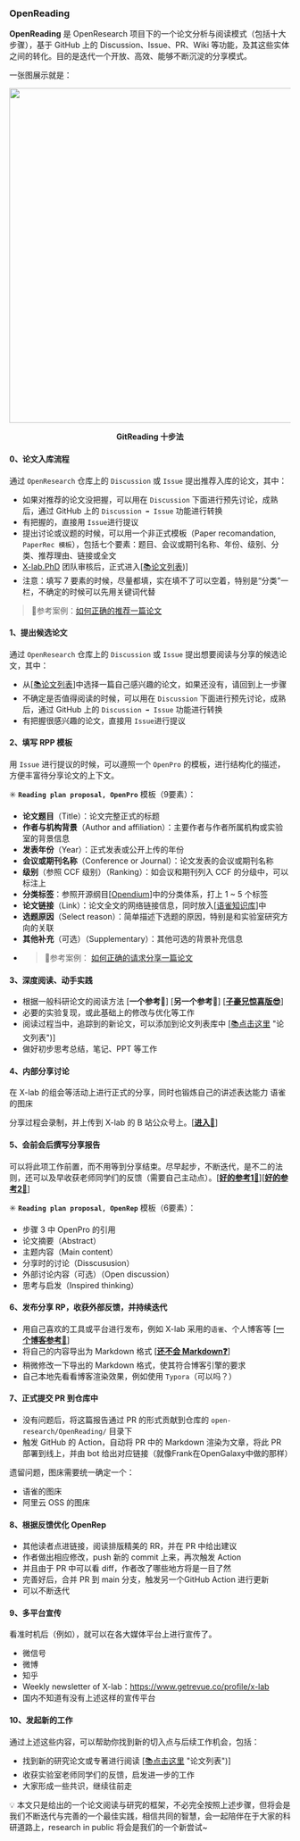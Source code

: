 ### OpenReading

**OpenReading** 是 OpenResearch 项目下的一个论文分析与阅读模式（包括十大步骤），基于 GitHub 上的 Discussion、Issue、PR、Wiki 等功能，及其这些实体之间的转化。目的是迭代一个开放、高效、能够不断沉淀的分享模式。

一张图展示就是：

<div align=center>
<img src="https://user-images.githubusercontent.com/15010826/166209838-d3182d7d-2fda-4642-808a-01bde72b8f6d.png" width="600px">
</div>

**<p align="center">GitReading 十步法</p>** 

#### 0、论文入库流程
通过 `OpenResearch` 仓库上的 `Discussion` 或 `Issue` 提出推荐入库的论文，其中：
- 如果对推荐的论文没把握，可以用在 `Discussion` 下面进行预先讨论，成熟后，通过 GitHub 上的 `Discussion ➡️ Issue` 功能进行转换
- 有把握的，直接用 `Issue`进行提议
- 提出讨论或议题的时候，可以用一个非正式模板（Paper recomandation, `PaperRec 模板`），包括七个要素：题目、会议或期刊名称、年份、级别、分类、推荐理由、链接或全文
- [X-lab.PhD](https://github.com/orgs/X-lab2017/teams/x-lab-phd) 团队审核后，正式进入[[📚论文列表](https://github.com/X-lab2017/open-research/blob/main/openlist.md))]
- 注意：填写 7 要素的时候，尽量都填，实在填不了可以空着，特别是“分类”一栏，不确定的时候可以先用关键词代替
>🌳参考案例：[如何正确的推荐一篇论文](https://github.com/X-lab2017/open-research/discussions/42)

#### 1、提出候选论文

通过 `OpenResearch` 仓库上的 `Discussion` 或 `Issue` 提出想要阅读与分享的候选论文，其中：
- 从[[📚论文列表](https://github.com/X-lab2017/open-research/blob/main/openlist.md)]中选择一篇自己感兴趣的论文，如果还没有，请回到上一步骤
- 不确定是否值得阅读的时候，可以用在 `Discussion` 下面进行预先讨论，成熟后，通过 GitHub 上的 `Discussion ➡️ Issue` 功能进行转换
- 有把握很感兴趣的论文，直接用 `Issue`进行提议

#### 2、填写 RPP 模板

用 `Issue` 进行提议的时候，可以遵照一个 `OpenPro` 的模板，进行结构化的描述，方便丰富待分享论文的上下文。

✳️ **`Reading plan proposal, OpenPro`** 模板（9要素）：
- **论文题目**（Title）：论文完整正式的标题
- **作者与机构背景**（Author and affiliation）：主要作者与作者所属机构或实验室的背景信息
- **发表年份**（Year）：正式发表或公开上传的年份
- **会议或期刊名称**（Conference or Journal）：论文发表的会议或期刊名称
- **级别**（参照 CCF 级别）（Ranking）：如会议和期刊列入 CCF 的分级中，可以标注上
- **分类标签**：参照开源纲目[[Opendium](https://github.com/X-lab2017/open-research/tree/main/Opendium)]中的分类体系，打上 1 ~ 5 个标签
- **论文链接**（Link）：论文全文的网络链接信息，同时放入[[语雀知识库](https://xlab2017.yuque.com/msdpvs/dtg7ew)]中
- **选题原因**（Select reason）：简单描述下选题的原因，特别是和实验室研究方向的关联
- **其他补充**（可选）（Supplementary）：其他可选的背景补充信息
- >🌳参考案例： [如何正确的请求分享一篇论文](https://github.com/X-lab2017/open-research/issues/40)

#### 3、深度阅读、动手实践
- 根据一般科研论文的阅读方法 [**一个参考📒**]  [**另一个参考📒**]  [[**子豪兄惊喜版😎**](https://www.bilibili.com/video/BV15w411Z7LG?p=11 "子豪兄版")]
- 必要的实验复现，或此基础上的修改与优化等工作
- 阅读过程当中，追踪到的新论文，可以添加到论文列表库中 [[📚点击这里](https://github.com/X-lab2017/open-research/blob/main/openlist.md) "论文列表")]
- 做好初步思考总结，笔记、PPT 等工作

#### 4、内部分享讨论
在 X-lab 的组会等活动上进行正式的分享，同时也锻炼自己的讲述表达能力 语雀的图床

分享过程会录制，并上传到 X-lab 的 B 站公众号上。[[**进入🎥**](https://space.bilibili.com/510793367 "B站视频")]

#### 5、会前会后撰写分享报告

可以将此项工作前置，而不用等到分享结束。尽早起步，不断迭代，是不二的法则，还可以及早收获老师同学们的反馈（需要自己主动点）。[[**好的参考1📒**](https://www.yuque.com/shibudengqinsheng/ggwvkm/eri2s3 "一个参考")][[**好的参考2📒**](https://www.yuque.com/tyn1998/blogs/cs1unx "另一个参考")]

✳️ **`Reading plan proposal, OpenRep`** 模板（6要素）：
- 步骤 3 中 OpenPro 的引用
- 论文摘要（Abstract）
- 主题内容（Main content）
- 分享时的讨论（Disscususion）
- 外部讨论内容（可选）（Open discussion）
- 思考与启发（Inspired thinking）

#### 6、发布分享 RP，收获外部反馈，并持续迭代

- 用自己喜欢的工具或平台进行发布，例如 X-lab 采用的`语雀`、个人博客等 [[**一个博客参考📒**](https://blog.frankzhao.cn/ "一个博客参考")]
- 将自己的内容导出为 Markdown 格式 [[**还不会 Markdown❓**](https://www.bilibili.com/video/BV1Yb411c7Hi?spm_id_from=333.999.0.0 "学习 Markdown")]
- 稍微修改一下导出的 Markdown 格式，使其符合博客引擎的要求
- 自己本地先看看博客渲染效果，例如使用 `Typora`（可以吗？）

#### 7、正式提交 PR 到仓库中
- 没有问题后，将这篇报告通过 PR 的形式贡献到仓库的 `open-research/OpenReading/` 目录下
- 触发 GitHub 的 Action，自动将 PR 中的 Markdown 渲染为文章，将此 PR 部署到线上，并由 bot 给出对应链接（就像Frank在OpenGalaxy中做的那样）

遗留问题，图床需要统一确定一个：
- 语雀的图床
- 阿里云 OSS 的图床

#### 8、根据反馈优化 OpenRep

- 其他读者点进链接，阅读排版精美的 RR，并在 PR 中给出建议
- 作者做出相应修改，push 新的 commit 上来，再次触发 Action
- 并且由于 PR 中可以看 diff，作者改了哪些地方将是一目了然
- 完善好后，合并 PR 到 main 分支，触发另一个GitHub Action 进行更新
- 可以不断迭代

#### 9、多平台宣传

看准时机后（例如），就可以在各大媒体平台上进行宣传了。
- 微信号
- 微博
- 知乎
- Weekly newsletter of X-lab：https://www.getrevue.co/profile/x-lab
- 国内不知道有没有上述这样的宣传平台

#### 10、发起新的工作

通过上述这些内容，可以帮助你找到新的切入点与后续工作机会，包括：
- 找到新的研究论文或专著进行阅读 [[📚点击这里](https://github.com/X-lab2017/open-research/blob/main/openlist.md) "论文列表")]
- 收获实验室老师同学们的反馈，启发进一步的工作
- 大家形成一些共识，继续往前走

💡 本文只是给出的一个论文阅读与研究的框架，不必完全按照上述步骤，但将会是我们不断迭代与完善的一个最佳实践，相信共同的智慧，会一起陪伴在于大家的科研道路上，research in public 将会是我们的一个新尝试~ 

